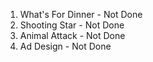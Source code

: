 1. What's For Dinner - Not Done
2. Shooting Star - Not Done
3. Animal Attack - Not Done
4. Ad Design - Not Done
